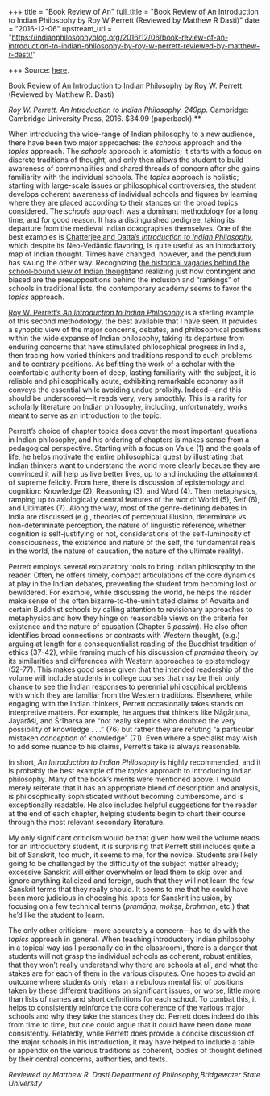 +++
title = "Book Review of An"
full_title = "Book Review of An Introduction to Indian Philosophy by Roy W Perrett (Reviewed by Matthew R Dasti)"
date = "2016-12-06"
upstream_url = "https://indianphilosophyblog.org/2016/12/06/book-review-of-an-introduction-to-indian-philosophy-by-roy-w-perrett-reviewed-by-matthew-r-dasti/"

+++
Source: [here](https://indianphilosophyblog.org/2016/12/06/book-review-of-an-introduction-to-indian-philosophy-by-roy-w-perrett-reviewed-by-matthew-r-dasti/).

Book Review of An Introduction to Indian Philosophy by Roy W. Perrett (Reviewed by Matthew R. Dasti)

**Roy W. Perrett. *An Introduction to Indian Philosophy.* 249pp*.*
Cambridge: Cambridge University Press, 2016. $34.99 (paperback).**

When introducing the wide-range of Indian philosophy to a new audience,
there have been two major approaches: the *schools* approach and the
*topics* approach. The *schools* approach is atomistic; it starts with a
focus on discrete traditions of thought, and only then allows the
student to build awareness of commonalities and shared threads of
concern after she gains familiarity with the individual schools. The
*topics* approach is holistic; starting with large-scale issues or
philosophical controversies, the student develops coherent awareness of
individual schools and figures by learning where they are placed
according to their stances on the broad topics considered. The *schools*
approach was a dominant methodology for a long time, and for good
reason. It has a distinguished pedigree, taking its departure from the
medieval Indian doxographies themselves. One of the best examples is
[Chatterjee and Datta’s *Introduction to Indian
Philosophy*](https://www.amazon.com/Introduction-Indian-Philosophy-Satishchandra-Chatterjee/dp/8129111950),
which despite its Neo-Vedāntic flavoring, is quite useful as an
introductory map of Indian thought. Times have changed, however, and
the pendulum has swung the other way. Recognizing [the historical
vagaries behind the school-bound view of Indian
thought](https://www.amazon.com/Unifying-Hinduism-Philosophy-Intellectual-Disciplines/dp/0231149875/ref=cm_rdp_product)and
realizing just how contingent and biased are the presuppositions behind
the inclusion and “rankings” of schools in traditional lists, the
contemporary academy seems to favor the *topics* approach.

[Roy W. Perrett’s *An Introduction to Indian
Philosophy*](http://www.cambridge.org/us/academic/subjects/philosophy/non-western-philosophy/introduction-indian-philosophy?format=PB)
is a sterling example of this second methodology, the best available
that I have seen. It provides a synoptic view of the major concerns,
debates, and philosophical positions within the wide expanse of Indian
philosophy, taking its departure from enduring concerns that have
stimulated philosophical progress in India, then tracing how varied
thinkers and traditions respond to such problems and to contrary
positions. As befitting the work of a scholar with the comfortable
authority born of deep, lasting familiarity with the subject, it is
reliable and philosophically acute, exhibiting remarkable economy as it
conveys the essential while avoiding undue prolixity. Indeed—and this
should be underscored—it reads very, very smoothly. This is a rarity for
scholarly literature on Indian philosophy, including, unfortunately,
works meant to serve as an introduction to the topic.

Perrett’s choice of chapter topics does cover the most important
questions in Indian philosophy, and his ordering of chapters is makes
sense from a pedagogical perspective. Starting with a focus on Value (1)
and the goals of life, he helps motivate the entire philosophical quest
by illustrating that Indian thinkers want to understand the world more
clearly because they are convinced it will help us live better lives, up
to and including the attainment of supreme felicity. From here, there is
discussion of epistemology and cognition: Knowledge (2), Reasoning (3),
and Word (4). Then metaphysics, ramping up to axiologically central
features of the world: World (5), Self (6), and Ultimates (7). Along the
way, most of the genre-defining debates in India are discussed (e.g.,
theories of perceptual illusion, determinate vs. non-determinate
perception, the nature of linguistic reference, whether cognition is
self-justifying or not, considerations of the self-luminosity of
consciousness, the existence and nature of the self, the fundamental
reals in the world, the nature of causation, the nature of the ultimate
reality).

Perrett employs several explanatory tools to bring Indian philosophy to
the reader. Often, he offers timely, compact articulations of the core
dynamics at play in the Indian debates, preventing the student from
becoming lost or bewildered. For example, while discussing the world, he
helps the reader make sense of the often bizarre-to-the-uninitiated
claims of Advaita and certain Buddhist schools by calling attention to
revisionary approaches to metaphysics and how they hinge on reasonable
views on the criteria for existence and the nature of causation (Chapter
5 *passim*). He also often identifies broad connections or contrasts
with Western thought, (e.g.) arguing at length for a consequentialist
reading of the Buddhist tradition of ethics (37-42), while framing much
of his discussion of *pramāṇa* theory by its similarities and
differences with Western approaches to epistemology (52-77). This makes
good sense given that the intended readership of the volume will include
students in college courses that may be their only chance to see the
Indian responses to perennial philosophical problems with which they are
familiar from the Western traditions. Elsewhere, while engaging with the
Indian thinkers, Perrett occasionally takes stands on interpretive
matters. For example, he argues that thinkers like Nāgārjuna, Jayarāśi,
and Śrīharṣa are “not really skeptics who doubted the very possibility
of knowledge . . .” (76) but rather they are refuting “a particular
mistaken *conception* of knowledge” (71). Even where a specialist may
wish to add some nuance to his claims, Perrett’s take is always
reasonable.

In short, *An Introduction to Indian Philosophy* is highly recommended,
and it is probably the best example of the *topics* approach to
introducing Indian philosophy. Many of the book’s merits were mentioned
above. I would merely reiterate that it has an appropriate blend of
description and analysis, is philosophically sophisticated without
becoming cumbersome, and is exceptionally readable. He also includes
helpful suggestions for the reader at the end of each chapter, helping
students begin to chart their course through the most relevant secondary
literature.

My only significant criticism would be that given how well the volume
reads for an introductory student, it is surprising that Perrett still
includes quite a bit of Sanskrit, too much, it seems to me, for the
novice. Students are likely going to be challenged by the difficulty of
the subject matter already; excessive Sanskrit will either overwhelm or
lead them to skip over and ignore anything italicized and foreign, such
that they will not learn the few Sanskrit terms that they really should.
It seems to me that he could have been more judicious in choosing his
spots for Sanskrit inclusion, by focusing on a few technical terms
(*pramāṇa, mok*ṣa, *brahman*, etc.) that he’d like the student to learn.

The only other criticism—more accurately a concern—has to do with the
*topics* approach in general. When teaching introductory Indian
philosophy in a topical way (as I personally do in the classroom), there
is a danger that students will not grasp the individual schools as
coherent, robust entities, that they won’t really understand why there
are schools at all, and what the stakes are for each of them in the
various disputes. One hopes to avoid an outcome where students only
retain a nebulous mental list of positions taken by these different
traditions on significant issues, or worse, little more than lists of
names and short definitions for each school. To combat this, it helps to
consistently reinforce the core coherence of the various major schools
and why they take the stances they do. Perrett does indeed do this from
time to time, but one could argue that it could have been done more
consistently. Relatedly, while Perrett does provide a concise discussion
of the major schools in his introduction, it may have helped to include
a table or appendix on the various traditions as coherent, bodies of
thought defined by their central concerns, authorities, and texts.



*Reviewed by Matthew R. Dasti,Department of Philosophy,Bridgewater
State University*

